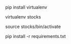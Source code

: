 pip install virtualenv

virtualenv stocks

source stocks/bin/activate

pip install -r requirements.txt
